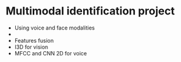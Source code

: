 # Multimodal identification project

- Using voice and face modalities
- 
- Features fusion
- I3D for vision
- MFCC and CNN 2D for voice
